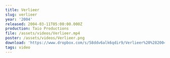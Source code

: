 ```yaml
---
title: Verlieer
slug: verlieer
year: '2004'
released: 2004-03-11T05:00:00.000Z
production: Taio Productions
file: /assets/videos/Verlieer.mp4
poster: /assets/videos/Verlieer.png
download: 'https://www.dropbox.com/s/58ddv6alk6qdir9/Verlieer%20%282004%29.mp4?dl=0'
tags: video
---
```


